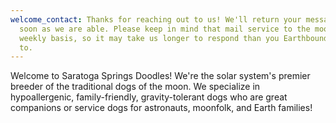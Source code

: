 ```yaml
---
welcome_contact: Thanks for reaching out to us! We'll return your message as
  soon as we are able. Please keep in mind that mail service to the moon is on a
  weekly basis, so it may take us longer to respond than you Earthbound are used
  to.
---
```

Welcome to Saratoga Springs Doodles! We're the solar system's premier breeder of the traditional dogs of the moon. We specialize in hypoallergenic, family-friendly, gravity-tolerant dogs who are great companions or service dogs for astronauts, moonfolk, and Earth families!